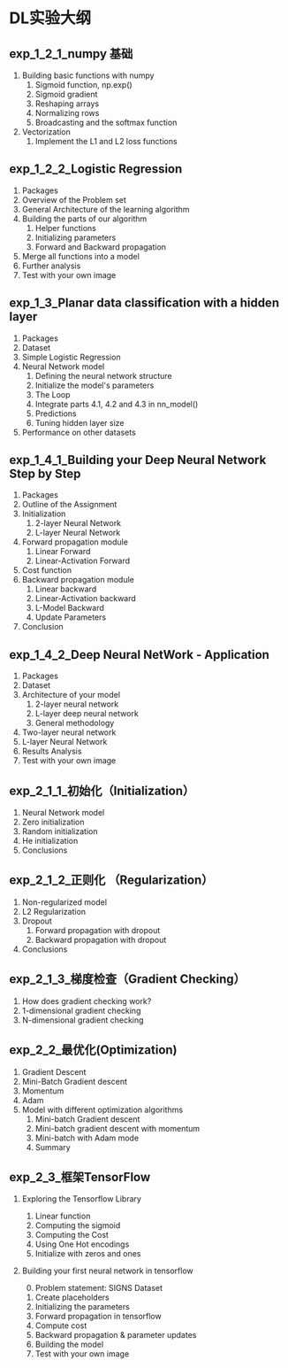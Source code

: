 # DL实验大纲

## exp_1_2_1_numpy 基础
1. Building basic functions with numpy
    1. Sigmoid function, np.exp()
    2. Sigmoid gradient
    3. Reshaping arrays
    4. Normalizing rows
    5. Broadcasting and the softmax function
2. Vectorization
    1. Implement the L1 and L2 loss functions

## exp_1_2_2_Logistic Regression
1. Packages
2. Overview of the Problem set
3. General Architecture of the learning algorithm
4. Building the parts of our algorithm
    1. Helper functions
    2. Initializing parameters
    3. Forward and Backward propagation
5. Merge all functions into a model
6. Further analysis
7. Test with your own image


## exp_1_3_Planar data classification with a hidden layer
1. Packages
2. Dataset
3. Simple Logistic Regression
4. Neural Network model
    1. Defining the neural network structure
    2. Initialize the model's parameters
    3. The Loop
    4. Integrate parts 4.1, 4.2 and 4.3 in nn_model()
    5. Predictions
    6. Tuning hidden layer size 
5. Performance on other datasets

## exp_1_4_1_Building your Deep Neural Network Step by Step
1. Packages
2. Outline of the Assignment
3. Initialization
    1. 2-layer Neural Network
    2. L-layer Neural Network
4. Forward propagation module
    1. Linear Forward
    2. Linear-Activation Forward
5. Cost function
6. Backward propagation module
    1. Linear backward
    2. Linear-Activation backward
    3. L-Model Backward
    4. Update Parameters
7. Conclusion

## exp_1_4_2_Deep Neural NetWork - Application
1. Packages
2. Dataset
3. Architecture of your model
    1. 2-layer neural network
    2. L-layer deep neural network
    3. General methodology
4. Two-layer neural network
5. L-layer Neural Network
6. Results Analysis
7. Test with your own image 

## exp_2_1_1_初始化（Initialization）
1. Neural Network model
2. Zero initialization
3. Random initialization
4. He initialization
5. Conclusions

## exp_2_1_2_正则化 （Regularization）
1. Non-regularized model
2. L2 Regularization
3. Dropout
    1. Forward propagation with dropout
    2. Backward propagation with dropout
4. Conclusions

## exp_2_1_3_梯度检查（Gradient Checking）
1. How does gradient checking work?
2. 1-dimensional gradient checking
3. N-dimensional gradient checking

## exp_2_2_最优化(Optimization)
1. Gradient Descent
2. Mini-Batch Gradient descent
3. Momentum
4. Adam
5. Model with different optimization algorithms
    1. Mini-batch Gradient descent
    2. Mini-batch gradient descent with momentum
    3. Mini-batch with Adam mode
    4. Summary

##  exp_2_3_框架TensorFlow
1. Exploring the Tensorflow Library
    1. Linear function
    2. Computing the sigmoid
    3. Computing the Cost
    4. Using One Hot encodings
    5. Initialize with zeros and ones
2. Building your first neural network in tensorflow

    0. Problem statement: SIGNS Dataset
    1. Create placeholders
    2. Initializing the parameters
    3. Forward propagation in tensorflow
    4. Compute cost
    5. Backward propagation & parameter updates
    6. Building the model
    7. Test with your own image